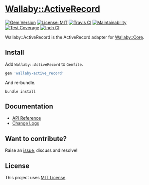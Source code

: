 # [Wallaby::ActiveRecord](https://github.com/wallaby-rails/wallaby-active_record)

[![Gem Version](https://badge.fury.io/rb/wallaby-active_record.svg)](https://badge.fury.io/rb/wallaby-active_record)
[![License: MIT](https://img.shields.io/badge/License-MIT-yellow.svg)](https://opensource.org/licenses/MIT)
[![Travis CI](https://travis-ci.com/wallaby-rails/wallaby-active_record.svg?branch=master)](https://travis-ci.com/wallaby-rails/wallaby-active_record)
[![Maintainability](https://api.codeclimate.com/v1/badges/9ba0a610043a2e1a9e74/maintainability)](https://codeclimate.com/github/wallaby-rails/wallaby-active_record/maintainability)
[![Test Coverage](https://api.codeclimate.com/v1/badges/9ba0a610043a2e1a9e74/test_coverage)](https://codeclimate.com/github/wallaby-rails/wallaby-active_record/test_coverage)
[![Inch CI](https://inch-ci.org/github/wallaby-rails/wallaby-active_record.svg?branch=master)](https://inch-ci.org/github/wallaby-rails/wallaby-active_record)

Wallaby::ActiveRecord is the ActiveRecord adapter for [Wallaby::Core](https://github.com/wallaby-rails/wallaby-core).

## Install

Add `Wallaby::ActiveRecord` to `Gemfile`.

```ruby
gem 'wallaby-active_record'
```

And re-bundle.

```shell
bundle install
```

## Documentation

- [API Reference](https://www.rubydoc.info/gems/wallaby-active_record)
- [Change Logs](https://github.com/wallaby-rails/wallaby-active_record/blob/master/CHANGELOG.md)

## Want to contribute?

Raise an [issue](https://github.com/wallaby-rails/wallaby-active_record/issues/new), discuss and resolve!

## License

This project uses [MIT License](https://github.com/wallaby-rails/wallaby-active_record/blob/master/LICENSE).
